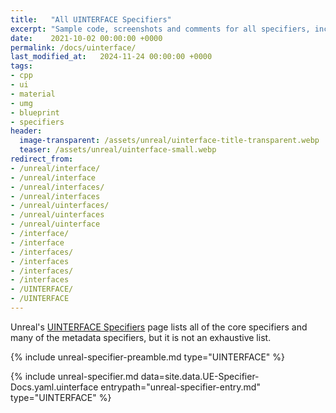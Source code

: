 ```yaml
---
title:   "All UINTERFACE Specifiers"
excerpt: "Sample code, screenshots and comments for all specifiers, including undocumented ones."
date:    2021-10-02 00:00:00 +0000
permalink: /docs/uinterface/
last_modified_at:   2024-11-24 00:00:00 +0000
tags:
- cpp
- ui
- material
- umg
- blueprint
- specifiers
header:
  image-transparent: /assets/unreal/uinterface-title-transparent.webp
  teaser: /assets/unreal/uinterface-small.webp
redirect_from:
- /unreal/interface/
- /unreal/interface
- /unreal/interfaces/
- /unreal/interfaces
- /unreal/uinterfaces/
- /unreal/uinterfaces
- /unreal/uinterface
- /interface/
- /interface
- /interfaces/
- /interfaces
- /interfaces/
- /interfaces
- /UINTERFACE/
- /UINTERFACE
---
```


Unreal's [UINTERFACE Specifiers](https://docs.unrealengine.com/5.1/en-US/interfaces-in-unreal-engine/)
page lists all of the core specifiers and many of the metadata specifiers, but
it is not an exhaustive list.

{%
include unreal-specifier-preamble.md
type="UINTERFACE"
%}

{%
include unreal-specifier.md
data=site.data.UE-Specifier-Docs.yaml.uinterface
entrypath="unreal-specifier-entry.md"
type="UINTERFACE"
%}

